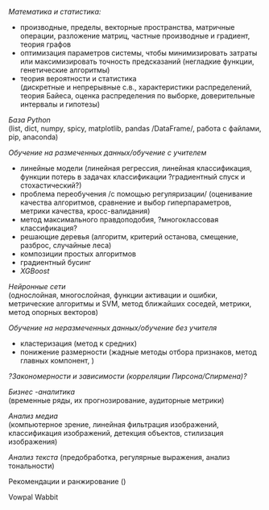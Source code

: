 *Математика и статистика:*  
- производные, пределы, векторные пространства, матричные операции, разложение матриц, частные производные и градиент, теория графов  
- оптимизация параметров системы, чтобы минимизировать затраты или максимизировать точность предсказаний (негладкие функции, генетические алгоритмы) 
- теория вероятности и статистика   
(дискретные и непрерывные с.в., характеристики распределений, теория Байеса, оценка распределения по выборке, доверительные интервалы и гипотезы) 

*База Python*   
(list, dict, numpy, spicy, matplotlib, pandas /DataFrame/, работа с файлами, pip, anaconda)

*Обучение на размеченных данных/обучение с учителем*
- линейные модели (линейная регрессия, линейная классификация, функции потерь в задачах классификации ?градиентный спуск и стохастический?)
- проблема переобучения /с помощью регуляризации/ (оценивание качества алгоритмов, сравнение и выбор гиперпараметров, метрики качества, кросс-валидания)
- метод максимального правдоподобия, ?многоклассовая классификация?
- решающие деревья (алгоритм, критерий останова, смещение, разброс, случайные леса)
- композиции простых алгоритмов
- градиентный бусинг
- *XGBoost*   

*Нейронные сети*  
(однослойная, многослойная, функции активации и ошибки, метрические алгоритмы и SVM, метод ближайших соседей, метрики, метод опорных векторов)  

*Обучение на неразмеченных данных/обучение без учителя*
- кластеризация (метод к средних)
- понижение размерности (жадные методы отбора признаков, метод главных компонент, ) 

*?Закономерности и зависимости (корреляции Пирсона/Спирмена)?*

*Бизнес -аналитика*   
(временные ряды, их прогнозирование, аудиторные метрики)

*Анализ медиа*  
(компьютерное зрение, линейная фильтрация изображений, классификация изображений, детекция объектов, стилизация изображения)

*Анализ текста* 
(предобработка, регулярные выражения, анализ тональности)

Рекомендации и ранжирование ()

Vowpal Wabbit 
